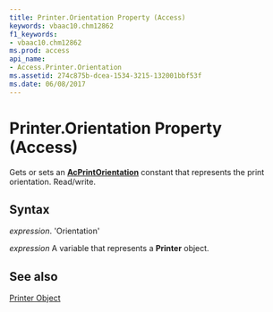 ```yaml
---
title: Printer.Orientation Property (Access)
keywords: vbaac10.chm12862
f1_keywords:
- vbaac10.chm12862
ms.prod: access
api_name:
- Access.Printer.Orientation
ms.assetid: 274c875b-dcea-1534-3215-132001bbf53f
ms.date: 06/08/2017
---
```



# Printer.Orientation Property (Access)

Gets or sets an  **[AcPrintOrientation](Access.AcPrintOrientation.md)** constant that represents the print orientation. Read/write.


## Syntax

 _expression_. 'Orientation'

 _expression_ A variable that represents a **Printer** object.


## See also


[Printer Object](Access.Printer.md)

